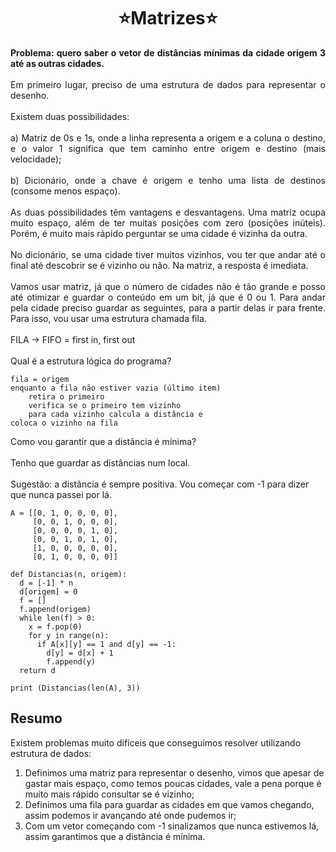<h1 align="center">⭐Matrizes⭐</h1>

<p align="justify"><b>Problema: quero saber o vetor de distâncias mínimas da cidade origem 3 até as outras cidades.</b><br>
<br>
Em primeiro lugar, preciso de uma estrutura de dados para representar o desenho.<br>
<br>
Existem duas possibilidades:<br>
<br>
a) Matriz de 0s e 1s, onde a linha representa a origem e a coluna o destino, e o valor 1 significa que tem caminho entre origem e destino (mais velocidade);<br>
<br>
b) Dicionário, onde a chave é origem e tenho uma lista de destinos (consome menos espaço).<br>
<br>
As duas possibilidades têm vantagens e desvantagens. Uma matriz ocupa muito espaço, além de ter muitas posições com zero (posições inúteis). Porém, é muito mais rápido perguntar se uma cidade é vizinha da outra.<br>
<br>
No dicionário, se uma cidade tiver muitos vizinhos, vou ter que andar até o final até descobrir se é vizinho ou não. Na matriz, a resposta é imediata.<br>
<br>
Vamos usar matriz, já que o número de cidades não é tão grande e posso até otimizar e guardar o conteúdo em um bit, já que é 0 ou 1.
Para andar pela cidade preciso guardar as seguintes, para a partir delas ir para frente. Para isso, vou usar uma estrutura chamada fila.<br>
<br>
FILA -> FIFO = first in, first out<br>
<br>
Qual é a estrutura lógica do programa?<br>

```
fila = origem
enquanto a fila não estiver vazia (último item)
	retira o primeiro
	verifica se o primeiro tem vizinho
	para cada vizinho calcula a distância e
coloca o vizinho na fila
```

Como vou garantir que a distância é mínima?<br>
<br>
Tenho que guardar as distâncias num local.<br>
<br>
Sugestão: a distância é sempre positiva. Vou começar com -1 para dizer que nunca passei por lá.<br></p>

```
A = [[0, 1, 0, 0, 0, 0], 
     [0, 0, 1, 0, 0, 0],
     [0, 0, 0, 0, 1, 0],
     [0, 0, 1, 0, 1, 0],
     [1, 0, 0, 0, 0, 0],
     [0, 1, 0, 0, 0, 0]]

def Distancias(n, origem):
  d = [-1] * n
  d[origem] = 0
  f = []
  f.append(origem)
  while len(f) > 0:
    x = f.pop(0)
    for y in range(n):
      if A[x][y] == 1 and d[y] == -1:
        d[y] = d[x] + 1
        f.append(y)
  return d

print (Distancias(len(A), 3))
```

## Resumo

Existem problemas muito difíceis que conseguimos resolver utilizando estrutura de dados:
1) Definimos uma matriz para representar o desenho, vimos que apesar de gastar mais espaço, como temos poucas cidades, vale a pena porque é muito mais rápido consultar se é vizinho;
2) Definimos uma fila para guardar as cidades em que vamos chegando, assim podemos ir avançando até onde pudemos ir;
3) Com um vetor começando com -1 sinalizamos que nunca estivemos lá, assim garantimos que a distância é mínima.
